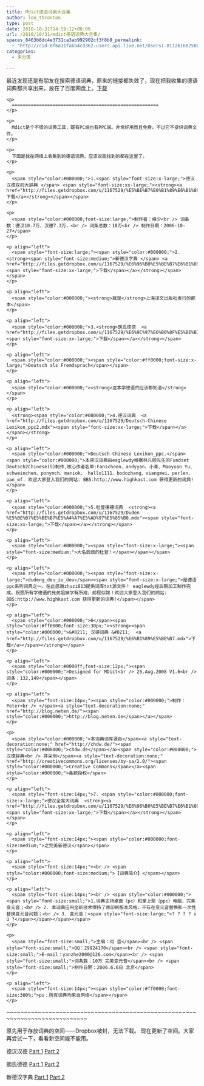 ```yaml
---
title: Mdict德语词典大合集
author: leo_thronton
type: post
date: 2010-10-31T14:59:12+00:00
url: /2010/10/31/mdict德语词典大合集/
spaces_8463b8dc4e3731ca3ab992902cf3f8b8_permalink:
  - "http://cid-8f6a31fabb4cd362.users.api.live.net/Users(-8112616825800567966)/Blogs('8F6A31FABB4CD362!102')/Entries('8F6A31FABB4CD362!999')?authkey=yuBuArwciRo%24"
categories:
  - 未分类

---
```

<div id="msgcns!8F6A31FABB4CD362!999" class="bvMsg">
  <div>
    <p>
      最近发现还是有朋友在搜索德语词典，原来的链接都失效了，现在把我收集的德语词典都共享出来，放在了百度网盘上。<a href="https://pan.baidu.com/s/1DRhMme_VD-fcaQB8TYh7ow" target="_blank" rel="noopener noreferrer">下载</a>
    </p>
    
    <p>
      ======================================================
    </p>
    
    <p>
      Mdict是个不错的词典工具，既有PC端也有PPC端。非常好用而且免费。不过它不提供词典文件。
    </p>
    
    <p>
      下面是我在网络上收集到的德语词典，应该说能找到的都在这里了。
    </p>
    
    <p>
      <span style="color:#000000;">1.<span style="font-size:x-large;">德汉汉德双向大辞典 </span> <span style="font-size:xx-large;"><strong><a href="http://files.getdropbox.com/u/1167529/%E5%BE%B7%E6%B1%89%E6%B1%89%E5%BE%B7.mdx">下载</a></strong></span></span>
    </p>
    
    <p>
      <span style="color:#000000;font-size:large;">制作者：峰少<br /> 词条数：德汉10.7万，汉德7.3万，<br /> 词条总数：18万<br /> 制作日期：2006-10-27</span>
    </p>
    
    <p align="left">
      <span style="font-size:large;"><span style="color:#000000;">2.<strong><span style="font-size:medium;">新德汉字典 </span> <a href="http://files.getdropbox.com/u/1167529/%E6%96%B0%E5%BE%B7%E6%B1%89%E5%AD%97%E5%85%B8.mdx"><span style="font-size:xx-large;">下载</span></a></strong></span></span>
    </p>
    
    <p align="left">
      <span style="color:#000000;"><strong>就是</strong>上海译文出版社发行的那本</span>
    </p>
    
    <p align="left">
      <span style="color:#000000;">3.<strong>朗氏德德  <a href="http://files.getdropbox.com/u/1167529/%E6%9C%97%E6%B0%8F%E5%BE%B7%E5%BE%B7.mdx"><span style="font-size:xx-large;">下载</span></a></strong></span>
    </p>
    
    <p align="left">
      <span style="color:#000000;"><span style="color:#ff0000;font-size:x-large;">Deutsch als Fremdsprach</span></span>
    </p>
    
    <p align="left">
      <span style="color:#000000;"><strong>这本学德语的应该都知道</strong></span>
    </p>
    
    <p align="left">
      <strong><span style="color:#000000;">4.德汉词典  <a href="http://files.getdropbox.com/u/1167529/Deutsch-Chinese Lexikon_ppc2.mdx"><span style="font-size:xx-large;">下载</span></a></span></strong>
    </p>
    
    <p align="left">
      <span style="color:#000000;">Deutsch-Chinese Lexikon_ppc.</span> <span style="color:#000000;">本德汉词典由eaglewdy根据林凡顺先生的Fundset Deutsch2Chinese(S)制作,核心作者名单:Fanschoen、andyyan、小青、Maoyuan Yu、schweinchen、ponymch、maniok、 hallo1111、bodozhang、xiangmei、perlen、 pan_wf. 欢迎大家登入我们的网站: BBS:http://www.highkast.com 获得更新的词典!</span>
    </p>
    
    <p align="left">
      <span style="color:#000000;">5.杜登德德词典  <strong><a href="http://files.getdropbox.com/u/1167529/Duden %E5%BE%B7%E5%BE%B7%E5%A4%A7%E5%AD%97%E5%85%B8.mdx"><span style="font-size:xx-large;">下载</span></a></strong></span>
    </p>
    
    <p align="left">
      <span style="color:#000000;"><span style="font-size:x-large;"><span style="font-size:medium;">大名鼎鼎的杜登！</span></span></span>
    </p>
    
    <p align="left">
      <span style="color:#000000;"><span style="font-size:x-large;">dudeng_deu_zu_deu</span><span style="font-size:x-large;">是德语ppc系列词典之一。在此感谢zhuzi813提供词库txt源文件！ eaglewdy经后期加工制作完成。祝愿所有学德语的兄弟姐妹学有所成，前程似锦！欢迎大家登入我们的网站: BBS:http://www.highkast.com 获得更新的词典!</span></span>
    </p>
    
    <p align="left">
      <span style="color:#000000;">6</span><span style="color:#ff0000;font-size:30px;"><strong><span style="color:#000000;">&#8211; 汉德词典 &#8211;  <a href="http://files.getdropbox.com/u/1167529/%E6%B1%89%E5%BE%B7.mdx">下载</a></span></strong></span>
    </p>
    
    <p align="left">
      <span style="color:#0000ff;font-size:12px;"><span style="color:#000000;">Designed for MDict<br /> 25.Aug.2008 V1.6<br /> 词条：132,149</span></span>
    </p>
    
    <p align="left">
      <span style="font-size:14px;"><span style="color:#000000;">制作：Peter<br /> </span><a style="text-decoration:none;" href="http://blog.neten.de/"><span style="color:#000000;">http://blog.neten.de</span></a></span>
    </p>
    
    <p>
      <span style="color:#000000;">本词典词库源自</span><a style="text-decoration:none;" href="http://chdw.de/"><span style="color:#000000;">chdw.de</span></a><span style="color:#000000;">汉德辞典<br /> 并采用</span><a style="text-decoration:none;" href="http://creativecommons.org/licenses/by-sa/2.0/"><span style="color:#000000;">Creative Commons</span></a><span style="color:#000000;">条款授权</span>
    </p>
    
    <p align="left">
      <span style="font-size:14px;">7. <span style="color:#000000;font-size:x-large;">德汉全席大词典  <strong><a href="http://files.getdropbox.com/u/1167529/%E6%96%B0%E5%BE%B7%E6%B1%89.mdx"><span style="font-size:xx-large;">下载</span></a></strong></span></span>
    </p>
    
    <p align="left">
      <span style="font-size:14px;"><span style="color:#000000;font-size:medium;">之完美新德汉</span></span>
    </p>
    
    <p align="left">
      <span style="font-size:14px;"><br /> <span style="color:#000000;font-size:medium;">【词典简介】</span></span>
    </p>
    
    <p align="left">
      <span style="font-size:14px;"><br /> <span style="color:#000000;"><span style="font-size:small;">1.词典支持桌面（pc）和掌上型（ppc）电脑，完美变元音；<br /> 2. 本词典应用全新技术保持了原印刷版本风格，不存在变元音替换和一次性替换变元音问题；<br /> 3. 变元音：<span style="font-size:large;">? ? ? ? ü ü ?</span></span></span></span>
    </p>
    
    <p>
      <span style="font-size:small;">主编：闫 哲</span><br /> <span style="font-size:small;">QQ：29924170</span><br /> <span style="font-size:small;">E-mail：yanzhe2000@126.com</span><br /> <span style="font-size:small;">词条数：10万 完美变元音</span><br /> <span style="font-size:small;">制作日期：2006.6.6日 北京</span>
    </p>
    
    <p align="left">
      <span style="font-size:14px;"><span style="color:#ff0000;font-size:300%;">ps：所有词典均来自网络</span></span>
    </p>
  </div>
  
  <p>
    ~~~~~~~~~~~~~~~~~~~~~~~~~~~~~~~~~~~~~~~~~~~~~~~~~~~~~~~~~~~~~~~~~~~~~~~~~~~~~
  </p>
  
  <p>
    原先用于存放词典的空间——Dropbox被封，无法下载。 现在更新了空间。大家再尝试一下，看看新空间能不能用。
  </p>
  
  <p>
    德汉汉德 <a href="https://www.sugarsync.com/pf/D918919_321379_703695">Part 1</a> <a href="https://www.sugarsync.com/pf/D918919_321379_703697">Part 2</a>
  </p>
  
  <p>
    朗氏德德 <a href="https://www.sugarsync.com/pf/D918919_321379_703693">Part 1</a> <a href="https://www.sugarsync.com/pf/D918919_321379_703605">Part 2</a>
  </p>
  
  <p>
    新德汉字典 <a href="https://www.sugarsync.com/pf/D918919_321379_703699">Part 1</a> <a href="https://www.sugarsync.com/pf/D918919_321379_703691">Part 2</a>
  </p>
</div>